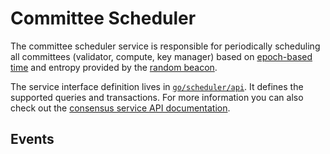 # Committee Scheduler

The committee scheduler service is responsible for periodically scheduling all
committees (validator, compute, key manager) based on [epoch-based time] and
entropy provided by the [random beacon].

The service interface definition lives in [`go/scheduler/api`]. It defines the
supported queries and transactions. For more information you can also check out
the [consensus service API documentation].

<!-- markdownlint-disable line-length -->
[epoch-based time]: epochtime.md
[random beacon]: beacon.md
[`go/scheduler/api`]: ../../go/scheduler/api
[consensus service API documentation]: https://pkg.go.dev/github.com/oasisprotocol/oasis-core/go/scheduler/api?tab=doc
<!-- markdownlint-enable line-length -->

## Events
